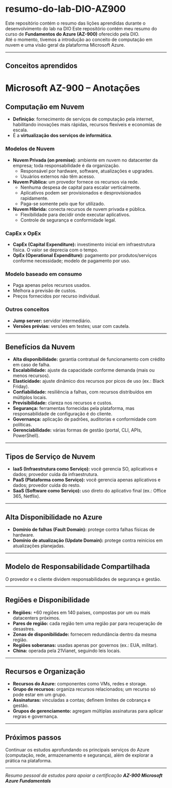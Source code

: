 # resumo-do-lab-DIO-AZ900
Este repositório contém o resumo das lições aprendidas durante o desenvolvimento do lab na DIO
Este repositório contém meu resumo do curso de **Fundamentos do Azure (AZ-900)** oferecido pela DIO.  
Até o momento, tivemos a introdução ao conceito de computação em nuvem e uma visão geral da plataforma Microsoft Azure.

---

## Conceitos aprendidos

# Microsoft AZ-900 – Anotações

## Computação em Nuvem
- **Definição**: fornecimento de serviços de computação pela internet, habilitando inovações mais rápidas, recursos flexíveis e economias de escala.  
- É a **virtualização dos serviços de informática**.

### Modelos de Nuvem
- **Nuvem Privada (on premise):** ambiente em nuvem no datacenter da empresa; toda responsabilidade é da organização.  
  - Responsável por hardware, software, atualizações e upgrades.  
  - Usuários externos não têm acesso.  
- **Nuvem Pública:** um provedor fornece os recursos via rede.  
  - Nenhuma despesa de capital para escalar verticalmente.  
  - Aplicativos podem ser provisionados e desprovisionados rapidamente.  
  - Paga-se somente pelo que for utilizado.  
- **Nuvem Híbrida:** conecta recursos de nuvem privada e pública.  
  - Flexibilidade para decidir onde executar aplicativos.  
  - Controle de segurança e conformidade legal.  

### CapEx x OpEx
- **CapEx (Capital Expenditure):** investimento inicial em infraestrutura física. O valor se deprecia com o tempo.  
- **OpEx (Operational Expenditure):** pagamento por produtos/serviços conforme necessidade; modelo de pagamento por uso.  

### Modelo baseado em consumo
- Paga apenas pelos recursos usados.  
- Melhora a previsão de custos.  
- Preços fornecidos por recurso individual.  

### Outros conceitos
- **Jump server:** servidor intermediário.  
- **Versões prévias:** versões em testes; usar com cautela.  

---

## Benefícios da Nuvem
- **Alta disponibilidade:** garantia contratual de funcionamento com crédito em caso de falha.  
- **Escalabilidade:** ajuste da capacidade conforme demanda (mais ou menos recursos).  
- **Elasticidade:** ajuste dinâmico dos recursos por picos de uso (ex.: Black Friday).  
- **Confiabilidade:** resiliência a falhas, com recursos distribuídos em múltiplos locais.  
- **Previsibilidade:** clareza nos recursos e custos.  
- **Segurança:** ferramentas fornecidas pela plataforma, mas responsabilidade de configuração é do cliente.  
- **Governança:** aplicação de padrões, auditorias e conformidade com políticas.  
- **Gerenciabilidade:** várias formas de gestão (portal, CLI, APIs, PowerShell).  

---

## Tipos de Serviço de Nuvem
- **IaaS (Infraestrutura como Serviço):** você gerencia SO, aplicativos e dados; provedor cuida da infraestrutura.  
- **PaaS (Plataforma como Serviço):** você gerencia apenas aplicativos e dados; provedor cuida do resto.  
- **SaaS (Software como Serviço):** uso direto do aplicativo final (ex.: Office 365, Netflix).  

---

## Alta Disponibilidade no Azure
- **Domínio de falhas (Fault Domain):** protege contra falhas físicas de hardware.  
- **Domínio de atualização (Update Domain):** protege contra reinícios em atualizações planejadas.  

---

## Modelo de Responsabilidade Compartilhada
O provedor e o cliente dividem responsabilidades de segurança e gestão.  

---

## Regiões e Disponibilidade
- **Regiões:** +60 regiões em 140 países, compostas por um ou mais datacenters próximos.  
- **Pares de região:** cada região tem uma região par para recuperação de desastres.  
- **Zonas de disponibilidade:** fornecem redundância dentro da mesma região.  
- **Regiões soberanas:** usadas apenas por governos (ex.: EUA, militar).  
- **China:** operada pela 21Vianet, seguindo leis locais.  

---

## Recursos e Organização
- **Recursos do Azure:** componentes como VMs, redes e storage.  
- **Grupo de recursos:** organiza recursos relacionados; um recurso só pode estar em um grupo.  
- **Assinaturas:** vinculadas a contas; definem limites de cobrança e gestão.  
- **Grupos de gerenciamento:** agregam múltiplas assinaturas para aplicar regras e governança. 

---

## Próximos passos
Continuar os estudos aprofundando os principais serviços do Azure (computação, rede, armazenamento e segurança), além de explorar a prática na plataforma.  

---
*Resumo pessoal de estudos para apoiar a certificação **AZ-900 Microsoft Azure Fundamentals***  
